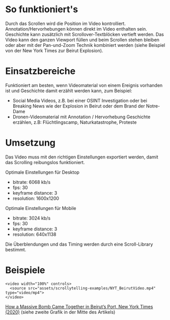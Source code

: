 

# So funktioniert's
Durch das Scrollen wird die Position im Video kontrolliert. Annotation/Hervorhebungen können direkt im Video enthalten sein. Geschichte kann zusätzlich mit Scrollover-Textblöcken vertieft werden. Das Video kann den ganzen Viewport füllen und beim Scrollen stehen bleiben oder aber mit der Pan-und-Zoom Technik kombiniert werden (siehe Beispiel von der New York Times zur Beirut Explosion). 

# Einsatzbereiche
Funktioniert am besten, wenn Videomaterial von einem Ereignis vorhanden ist und Geschichte damit erzählt werden kann, zum Beispiel:

- Social Media Videos, z.B. bei einer OSINT Investigation oder bei Breaking News wie der Explosion in Beirut oder dem Brand der Notre-Dame
- Dronen-Videomaterial mit Annotation / Hervorhebung Geschichte erzählen, z.B: Flüchtlingscamp, Naturkatastrophe, Proteste

# Umsetzung
Das Video muss mit den richtigen Einstellungen exportiert werden, damit das Scrolling reibungslos funktioniert.

Optimale Einstellungen für Desktop
- bitrate: 6068 kb/s
- fps: 30
- keyframe distance: 3
- resolution: 1600x1200

Optimale Einstellungen für Mobile
- bitrate: 3024 kb/s
- fps: 30
- keyframe distance: 3
- resolution: 640x1138

Die Überblendungen und das Timing werden durch eine Scroll-Library bestimmt.

# Beispiele 
```html|span-6
<video width="100%" controls>
  <source src="assets/scrollytelling-examples/NYT_BeirutVideo.mp4" type="video/mp4">
</video>
```
[How a Massive Bomb Came Together in Beirut’s Port, New York Times (2020)](https://www.nytimes.com/interactive/2020/09/09/world/middleeast/beirut-explosion.html) (siehe zweite Grafik in der Mitte des Artikels)
